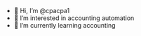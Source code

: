 - 👋 Hi, I’m @cpacpa1
- 👀 I’m interested in accounting automation
- 🌱 I’m currently learning accounting

<!---
cpacpa1/cpacpa1 is a ✨ special ✨ repository because its `README.md` (this file) appears on your GitHub profile.
You can click the Preview link to take a look at your changes.
--->
